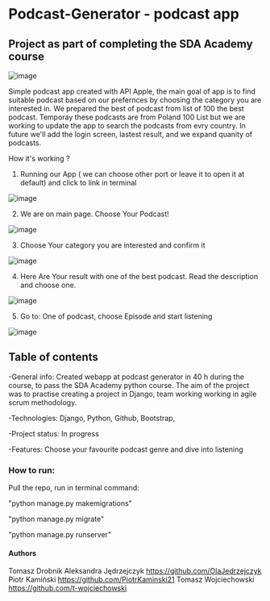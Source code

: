 # Podcast-Generator - podcast app

## Project as part of completing the SDA Academy course
![image](https://github.com/OlaJedrzejczyk/final_project/assets/118756898/57e002d5-608f-4ca6-940d-848b4eedd913)

Simple podcast app created with API Apple, the main goal of app is to find suitable podcast based on our prefernces by choosing the category you are interested in. We prepared the best of podcast from list of 100 the best podcast. Temporay these podcasts are from Poland 100 List but we are working to update the app to search the podcasts from evry country. In future we'll add the login screen, lastest result, and we expand quanity of podcasts.

How it's working ?

1. Running our App ( we can choose other port or leave it to open it at default) and click to link in terminal

![image](https://github.com/OlaJedrzejczyk/final_project/assets/118756898/474f6b15-1642-41d5-832c-cd311dfb6887)

2. We are on main page. Choose Your Podcast!

![image](https://github.com/OlaJedrzejczyk/final_project/assets/118756898/abbe2152-995e-4b19-a5bf-936754eecb56)

3. Choose Your category you are interested and confirm it

![image](https://github.com/OlaJedrzejczyk/final_project/assets/118756898/334fea55-054a-4180-9ec5-26366460e69a)

4. Here Are Your result with one of the best podcast. Read the description and choose one.

![image](https://github.com/OlaJedrzejczyk/final_project/assets/118756898/bb48fa71-54b5-4dc1-b4b7-e139b887f7d3)

5. Go to: One of podcast, choose Episode and start listening

![image](https://github.com/OlaJedrzejczyk/final_project/assets/118756898/59af337f-736f-4e3c-988c-0f607ca960df)

## Table of contents
-General info: Created webapp at podcast generator in 40 h during the course, to pass the SDA Academy python course. The aim of the project was to practise creating a project in Django, team working working in agile scrum methodology.

-Technologies: Django, Python, Github, Bootstrap,

-Project status: In progress

-Features: Choose your favourite podcast genre and dive into listening

### How to run:
Pull the repo, run in terminal command:

"python manage.py makemigrations"

"python manage.py migrate"

"python manage.py runserver"

#### Authors
Tomasz Drobnik 
Aleksandra Jędrzejczyk https://github.com/OlaJedrzejczyk
Piotr Kamiński https://github.com/PiotrKaminski21
Tomasz Wojciechowski https://github.com/t-wojciechowski
